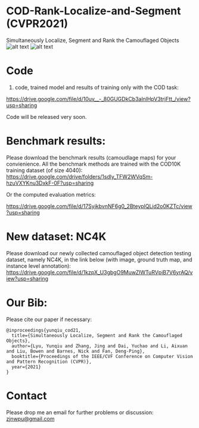 # COD-Rank-Localize-and-Segment (CVPR2021)
Simultaneously Localize, Segment and Rank the Camouflaged Objects
![alt text](./ranking_overview.png)
![alt text](./joint_fix_camo_overview.png)

# Code
1) code, trained model and results of training only with the COD task:

https://drive.google.com/file/d/10uv__-_80GUGDkCb3alnlHpV3trjFtt_/view?usp=sharing

Code will be released very soon.

# Benchmark results:
Please download the benchmark results (camoudlage maps) for your convienience. All the benchmark methods are trained with the COD10K training dataset (of size 4040):
https://drive.google.com/drive/folders/1sdly_TFW2WVqSm-hzuVXYKnu3DxkF-0F?usp=sharing

Or the computed evaluation metrics:

https://drive.google.com/file/d/17SyikbvnNF6g0_2BteyplQLid2o0KZTc/view?usp=sharing


# New dataset: NC4K
Please download our newly collected camouflaged object detection testing dataset, namely NC4K, in the link below (with image, ground truth map, and instance level annotation):
https://drive.google.com/file/d/1kzpX_U3gbgO9MuwZIWTuRVpiB7V6yrAQ/view?usp=sharing

# Our Bib:

Please cite our paper if necessary:
```
@inproceedings{yunqiu_cod21,
  title={Simultaneously Localize, Segment and Rank the Camouflaged Objects},
  author={Lyu, Yunqiu and Zhang, Jing and Dai, Yuchao and Li, Aixuan and Liu, Bowen and Barnes, Nick and Fan, Deng-Ping},
  booktitle={Proceedings of the IEEE/CVF Conference on Computer Vision and Pattern Recognition (CVPR)},
  year={2021}
}
```

# Contact

Please drop me an email for further problems or discussion: zjnwpu@gmail.com

